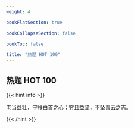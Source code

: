 ```yaml
---
weight: 4

bookFlatSection: true

bookCollapseSection: false

bookToc: false

title: "热题 HOT 100"
---
```


## 热题 HOT 100

{{< hint info >}}

老当益壮，宁移白首之心；穷且益坚，不坠青云之志。

{{< /hint >}}


